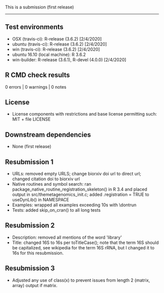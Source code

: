 This is a submission (first release)

---

## Test environments
* OSX (travis-ci): R-release (3.6.2) [2/4/2020]
* ubuntu (travis-ci): R-release (3.6.2) [2/4/2020]
* win (travis-ci): R-release (3.6.2) [2/4/2020]
* ubuntu 16.10 (local machine): R 3.6.2
* win-builder: R-release (3.6.1), R-devel (4.0.0) [2/4/2020]

## R CMD check results

0 errors | 0 warnings | 0 notes

## License 

* License components with restrictions and base license permitting such:
  MIT + file LICENSE
  
## Downstream dependencies

* None (first release)

## Resubmission 1

* URLs: removed empty URLS; change biorxiv doi url to direct url; changed citation doi to biorxiv url
* Native routines and symbol search: ran package_native_routine_registration_skeleton() in R 3.4 and
  placed output in src/themetagenomics_init.c; added .registration = TRUE to useDynLib() in NAMESPACE
* Examples: wrapped all examples exceeding 10s with \dontrun
* Tests: added skip_on_cran() to all long tests

## Resubmission 2

* Description: removed all mentions of the word 'library'
* Title: changed 16S to 16s per toTitleCase(); note that the term 16S should be capitalized, see wikipedia
  for the term 16S rRNA, but I changed it to 16s for this resubmission.

## Resubmission 3

* Adjusted any use of class(x) to prevent issues from length 2 (matrix, array) output if matrix.
